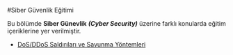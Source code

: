 #Siber Güvenlik Eğitimi

Bu bölümde **Siber Günevlik** ***(Cyber Security)*** üzerine farklı konularda eğitim içeriklerine yer verilmiştir.

<ul>
      <li><a href="https://github.com/kutayozturk/dos-ddos-saldiri-savunma">DoS/DDoS Saldırıları ve Savunma Yöntemleri </a></li>  
      
</ul>
